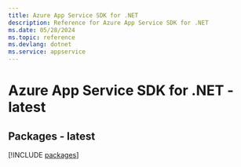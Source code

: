 ```yaml
---
title: Azure App Service SDK for .NET
description: Reference for Azure App Service SDK for .NET
ms.date: 05/28/2024
ms.topic: reference
ms.devlang: dotnet
ms.service: appservice
---
```

# Azure App Service SDK for .NET - latest
## Packages - latest
[!INCLUDE [packages](app-service-index.md)]